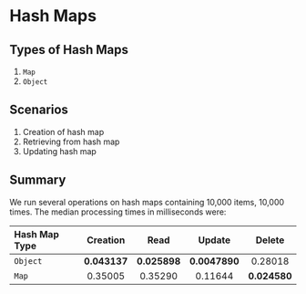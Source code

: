 # Hash Maps

## Types of Hash Maps

1. `Map`
2. `Object`

## Scenarios
1. Creation of hash map
2. Retrieving from hash map
3. Updating hash map

## Summary
We run several operations on hash maps containing 10,000 items, 10,000 times. The median processing times in milliseconds were:

| Hash Map Type  | Creation     | Read         | Update        | Delete       |
| :------------- | :----------: | :----------: | :-----------: | :----------: |
| `Object`       | **0.043137** | **0.025898** | **0.0047890** | 0.28018      |
| `Map`          | 0.35005      | 0.35290      | 0.11644       | **0.024580** |